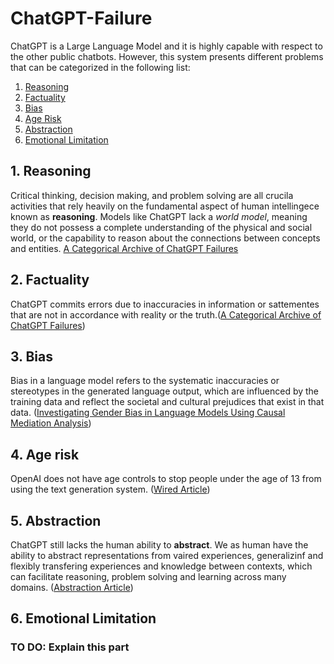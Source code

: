 # ChatGPT-Failure

ChatGPT is a Large Language Model and it is highly capable with respect to the other public chatbots. However, this system presents different problems that can be categorized in the following list:

1. [Reasoning](#1-reasoning)
2. [Factuality](#2-factuality)
3. [Bias](#3-bias)
4. [Age Risk](#4-age-risk)
5. [Abstraction](#5-abstraction)
6. [Emotional Limitation](#6-emotional-limitation)


## 1. Reasoning
Critical thinking, decision making, and problem solving are all crucila activities that rely heavily on the fundamental aspect of human intellingece known as **reasoning**. Models like ChatGPT lack a _world model_, meaning they do not possess a complete understanding of the physical and social world, or the capability to reason about the connections between concepts and entities. [A Categorical Archive of ChatGPT Failures] 


## 2. Factuality

ChatGPT commits errors due to inaccuracies in information or sattementes that are not in accordance with reality or the truth.([A Categorical Archive of ChatGPT Failures])


## 3. Bias 

Bias in a language model refers to the systematic inaccuracies or stereotypes in the generated language output, which are influenced by the training data and reflect the societal and cultural prejudices that exist in that data. ([Investigating Gender Bias in Language Models Using Causal Mediation Analysis])

## 4. Age risk 

OpenAI does not have age controls to stop people under the age of 13 from using the text generation system. ([Wired Article])

## 5. Abstraction

ChatGPT still lacks the human ability to **abstract**. We as human have the ability to abstract representations from vaired experiences, generalizinf and flexibly transfering experiences and knowledge between contexts, which can facilitate reasoning, problem solving and learning across many domains. ([Abstraction Article])

## 6. Emotional Limitation

### TO DO: Explain this part



[A Categorical Archive of ChatGPT Failures]: https://arxiv.org/abs/2302.03494

[Investigating Gender Bias in Language Models Using Causal Mediation Analysis]: https://proceedings.neurips.cc/paper/2020/file/92650b2e92217715fe312e6fa7b90d82-Paper.pdf

[Wired Article]: https://www.wired.com/story/italy-ban-chatgpt-privacy-gdpr/

[Abstraction Article]: https://royalsocietypublishing.org/doi/10.1098/rstb.2021.0361